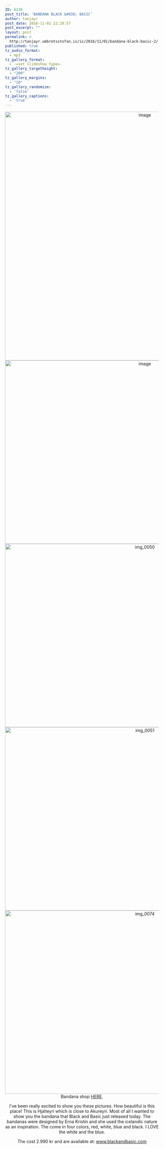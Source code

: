 ```yaml
---
ID: 6236
post_title: 'BANDANA BLACK &#038; BASIC'
author: tanjayr
post_date: 2016-11-01 22:28:57
post_excerpt: ""
layout: post
permalink: >
  http://tanjayr.umbrotsstofan.is/is/2016/11/01/bandana-black-basic-2/
published: true
tz_audio_format:
  - mp3
tz_gallery_format:
  - -=set slideshow type=-
tz_gallery_targetheight:
  - "200"
tz_gallery_margins:
  - "10"
tz_gallery_randomize:
  - 'false'
tz_gallery_captions:
  - 'true'
---
```

<p style="text-align: center;"><img class="aligncenter size-large wp-image-6229" src="http://www.tanjayr.com/wp-content/uploads/2016/11/image-1024x926.jpeg" alt="image" width="900" height="814" />
<img class="aligncenter size-large wp-image-6230" src="http://www.tanjayr.com/wp-content/uploads/2016/11/image1-1024x683.jpeg" alt="image" width="900" height="600" />
<img class="aligncenter size-large wp-image-6233" src="http://www.tanjayr.com/wp-content/uploads/2016/11/IMG_0050-1024x683.jpg" alt="img_0050" width="900" height="600" />
<img class="aligncenter size-large wp-image-6234" src="http://www.tanjayr.com/wp-content/uploads/2016/11/IMG_0051-1024x683.jpg" alt="img_0051" width="900" height="600" />
<img class="aligncenter size-large wp-image-6235" src="http://www.tanjayr.com/wp-content/uploads/2016/11/IMG_0074-1024x683.jpg" alt="img_0074" width="900" height="600" />Bandana shop <a href="http://www.blackandbasic.com/collections/bandana-coll" target="_blank">HERE</a>.</p>
<p style="text-align: center;">I've been really excited to show you these pictures. How beautiful is this place! This is Hjalteyri which is close to Akureyri. Most of all I wanted to show you the bandana that Black and Basic just released today. The bandanas were designed by Erna Kristín and she used the icelandic nature as an inspiration. The come in four colors, red, white, blue and black. I LOVE the white and the blue.</p>
<p style="text-align: center;">The cost 2.990 kr and are available at: <a href="http://www.blackandbasic.com" target="_blank">www.blackandbasic.com</a></p>